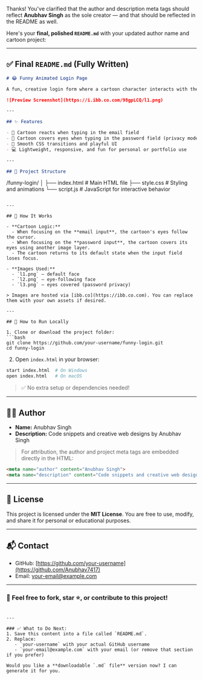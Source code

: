 Thanks! You've clarified that the author and description meta tags should reflect **Anubhav Singh** as the sole creator — and that should be reflected in the README as well.

Here's your **final, polished `README.md`** with your updated author name and cartoon project:

---

## ✅ Final `README.md` (Fully Written)

```markdown
# 😂 Funny Animated Login Page

A fun, creative login form where a cartoon character interacts with the user in real time! Built using **HTML**, **CSS**, and **JavaScript**, this animated login screen makes the boring login process a lot more entertaining.

![Preview Screenshot](https://i.ibb.co.com/98gpLCQ/l1.png)

---

## ✨ Features

- 👀 Cartoon reacts when typing in the email field
- 🙈 Cartoon covers eyes when typing in the password field (privacy mode)
- 🎨 Smooth CSS transitions and playful UI
- 💻 Lightweight, responsive, and fun for personal or portfolio use

---

## 🧾 Project Structure

```

/funny-login/
│
├── index.html       # Main HTML file
├── style.css        # Styling and animations
└── script.js        # JavaScript for interactive behavior

````

---

## 📌 How It Works

- **Cartoon Logic:**
  - When focusing on the **email input**, the cartoon's eyes follow the cursor.
  - When focusing on the **password input**, the cartoon covers its eyes using another image layer.
  - The cartoon returns to its default state when the input field loses focus.

- **Images Used:**
  - `l1.png` – default face
  - `l2.png` – eye-following face
  - `l3.png` – eyes covered (password privacy)

> Images are hosted via [ibb.co](https://ibb.co.com). You can replace them with your own assets if desired.

---

## 🚀 How to Run Locally

1. Clone or download the project folder:
```bash
git clone https://github.com/your-username/funny-login.git
cd funny-login
````

2. Open `index.html` in your browser:

```bash
start index.html  # On Windows
open index.html   # On macOS
```

> ✅ No extra setup or dependencies needed!

---

## 👨‍🎨 Author

* **Name:** Anubhav Singh
* **Description:** Code snippets and creative web designs by Anubhav Singh

> For attribution, the author and project meta tags are embedded directly in the HTML:

```html
<meta name="author" content="Anubhav Singh">
<meta name="description" content="Code snippets and creative web designs by Anubhav Singh.">
```

---

## 📄 License

This project is licensed under the **MIT License**.
You are free to use, modify, and share it for personal or educational purposes.

---

## 📬 Contact

* GitHub: [https://github.com/your-username](https://github.com/Anubhav7417)
* Email: [your-email@example.com](mailto:jonsnower07@gmail.com)

---

### 🙌 Feel free to fork, star ⭐, or contribute to this project!

```

---

### ✅ What to Do Next:
1. Save this content into a file called `README.md`.
2. Replace:
   - `your-username` with your actual GitHub username
   - `your-email@example.com` with your email (or remove that section if you prefer)

Would you like a **downloadable `.md` file** version now? I can generate it for you.
```
